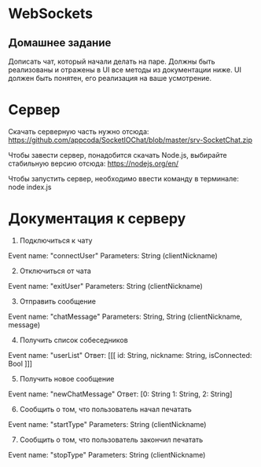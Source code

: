 # WebSockets

## Домашнее задание

Дописать чат, который начали делать на паре. Должны быть реализованы и отражены в UI все методы из документации ниже. 
UI должен быть понятен, его реализация на ваше усмотрение. 

# Сервер

Скачать серверную часть нужно отсюда: https://github.com/appcoda/SocketIOChat/blob/master/srv-SocketChat.zip

Чтобы завести сервер, понадобится скачать Node.js, выбирайте стабильную версию отсюда: https://nodejs.org/en/

Чтобы запустить сервер, необходимо ввести команду в терминале: node index.js 

# Документация к серверу

1. Подключиться к чату

Event name: "connectUser"
Parameters: String (clientNickname)

2. Отключиться от чата

Event name: "exitUser"
Parameters: String (clientNickname)

3. Отправить сообщение

Event name: "chatMessage"
Parameters: String, String (clientNickname, message)

4. Получить список собеседников

Event name: "userList"
Ответ: [[[ id: String,
		  nickname: String,
		  isConnected: Bool ]]]

5. Получить новое сообщение

Event name: "newChatMessage"
Ответ: [0: String
		1: String,
		2: String]

6. Сообщить о том, что пользователь начал печатать

Event name: "startType"
Parameters: String (clientNickname)

7. Сообщить о том, что пользователь закончил печатать

Event name: "stopType"
Parameters: String (clientNickname)

